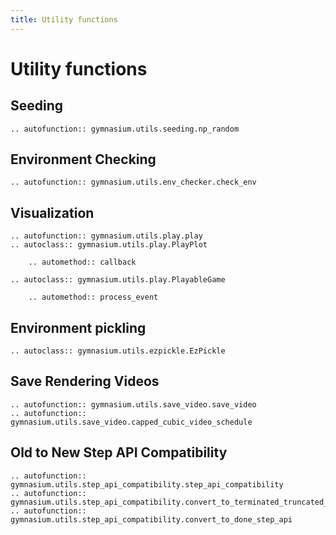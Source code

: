 ```yaml
---
title: Utility functions
---
```


# Utility functions

## Seeding

```{eval-rst}
.. autofunction:: gymnasium.utils.seeding.np_random
```

## Environment Checking

```{eval-rst}
.. autofunction:: gymnasium.utils.env_checker.check_env
```

## Visualization

```{eval-rst}
.. autofunction:: gymnasium.utils.play.play
.. autoclass:: gymnasium.utils.play.PlayPlot

    .. automethod:: callback

.. autoclass:: gymnasium.utils.play.PlayableGame

    .. automethod:: process_event
```

## Environment pickling

```{eval-rst}
.. autoclass:: gymnasium.utils.ezpickle.EzPickle
```

## Save Rendering Videos

```{eval-rst}
.. autofunction:: gymnasium.utils.save_video.save_video
.. autofunction:: gymnasium.utils.save_video.capped_cubic_video_schedule
```

## Old to New Step API Compatibility

```{eval-rst}
.. autofunction:: gymnasium.utils.step_api_compatibility.step_api_compatibility
.. autofunction:: gymnasium.utils.step_api_compatibility.convert_to_terminated_truncated_step_api
.. autofunction:: gymnasium.utils.step_api_compatibility.convert_to_done_step_api
```
